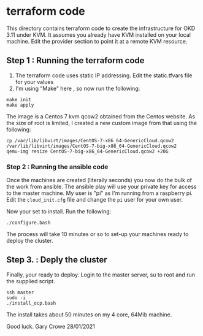 # terraform code
This directory contains terraform code to create the infrastructure for OKD 3.11 under KVM. It assumes you already have KVM installed on your local machine. Edit the provider section to point it at a remote KVM resource.

## Step 1 : Running the terraform code
1. The terraform code uses static IP addressing.  Edit the static.tfvars file for your values
2. I'm using "Make" here , so now run the following:
```
make init
make apply
```

The image is a Centos 7 kvm qcow2 obtained from the Centos website.
As the size of root is limited, I created a new custom image from that using the following:
```
cp /var/lib/libvirt/images/CentOS-7-x86_64-GenericCloud.qcow2 /var/lib/libvirt/images/CentOS-7-big-x86_64-GenericCloud.qcow2
qemu-img resize CentOS-7-big-x86_64-GenericCloud.qcow2 +20G
```

### Step 2 : Running the ansible code
Once the machines are created (literally seconds) you now do the bulk of the work from ansible.
The ansible play will use your private key for access to the master machine.  My user is "pi" as I'm running from a raspberry pi.
Edit the ```cloud_init.cfg``` file and change the ```pi``` user for your own user.

Now your set to install.  Run the following:
```
./configure.bash
```
The process will take 10 minutes or so to set-up your machines ready to deploy the cluster.  

## Step 3. : Deply the cluster
Finally, your ready to deploy.   Login to the master server, su to root and run the supplied script.
```
ssh master
sudo -i
./install_ocp.bash
```
The install takes about 50 minutes on my 4 core, 64Mib machine.

Good luck.
Gary Crowe 28/01/2021
